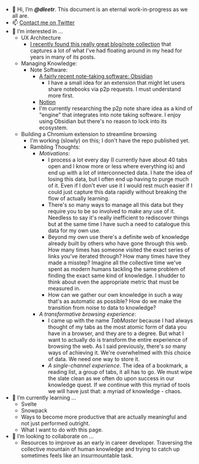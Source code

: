 <!---
A friendly reminder from the past to do something with this page; even on first transcription it seems overbloated.
--->
- 👋 Hi, I’m ***@dleetr***. This document is an eternal work-in-progress as we all are.
- 📫 [Contact me on Twitter](https://twitter.com/__dleetr__)
- 👀 I’m interested in ...
  - UX Architecture
    - [I recently found this really great blog/note collection](https://alexanderobenauer.com/) that captures a lot of what I've had
    floating around in my head for years in many of its posts.
  - Managing Knowledge:
    - Note Software:
      - [A fairly recent note-taking software: Obsidian](https://obsidian.md/)
        - I have a small idea for an extension that might let users share notebooks via p2p requests. I must understand more first.
      - [Notion](https://www.notion.so/)
      - I'm currently researching the p2p note share idea as a kind of "engine" that integrates into note taking software. I enjoy using Obsidian but there's no reason to lock into its ecosystem.
  - Building a Chromium extension to streamline browsing
    - I'm working (slowly) on this; I don't have the repo published yet. 
    - Rambling Thoughts:
      - *Motivations*:
        - I process a lot every day (I currently have about 40 tabs open and I know more or less where everything is) 
        and end up with a lot of interconnected data. I hate the idea of losing this data, but I often end up having to purge much of it.
        Even if I don't ever use it I would rest much easier if I could just capture this data rapidly without breaking the flow of actually learning.
        - There's so many ways to manage all this data but they require you to be so involved to make any use of it. Needless to say
        it's really inefficient to rediscover things but at the same time I have such a need to catalogue this data for my own use.
        - Beyond my own use there's a definite web of knowledge already built by others who have gone through this web. How many times has someone visited the
        exact series of links you've iterated through? How many times have they made a misstep? Imagine all the collective time we've spent as modern humans
        tackling the same problem of finding the exact same kind of knowledge. I shudder to think about even the appropriate metric that must be measured in.
        - How can we gather our own knowledge in such a way that's as automatic as possible? How do we make the transition from noise to data to knowledge?
      - *A transformative browsing experience*:
        - I came up with the name *TabMaster* because I had always thought of my tabs as the most atomic form of data you have in a browser, and they are to a degree.
        But what I want to actually do is transform the entire experience of browsing the web. As I said previously, there's *so* many ways of achieving it. We're overwhelmed
        with this choice of data. We need one way to store it.
        - *A single-channel experience*. The idea of a bookmark, a reading list, a group of tabs, it all has to go. We must wipe the slate clean as we often do upon success
        in our knowledge quest. If we continue with this myriad of tools we will have just that: a myriad of knowledge - chaos.
- 🌱 I’m currently learning ...
  - Svelte
  - Snowpack
  - Ways to become more productive that are actually meaningful and not just performed outright.
  - What I want to do with this page.
- 💞️ I’m looking to collaborate on ...
  - Resources to improve as an early in career developer. Traversing the collective mountain of human knowledge and trying to catch up sometimes feels like an insurmountable task.
<!---
dleetr/dleetr is a ✨ special ✨ repository because its `README.md` (this file) appears on your GitHub profile.
You can click the Preview link to take a look at your changes.
--->
